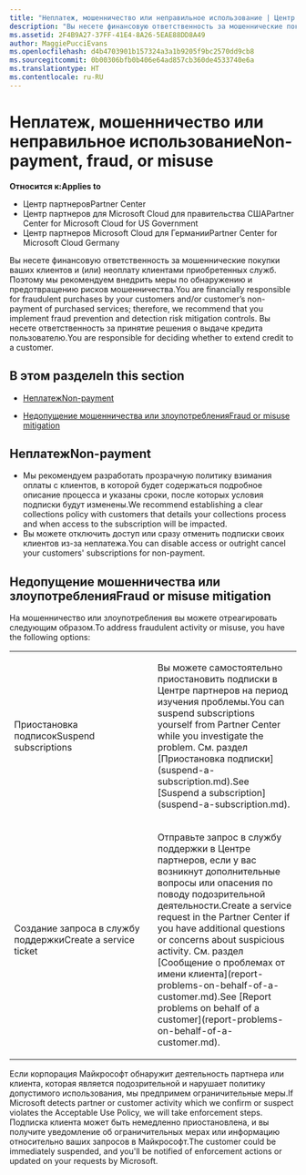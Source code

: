 ```yaml
---
title: "Неплатеж, мошенничество или неправильное использование | Центр партнеров"
description: "Вы несете финансовую ответственность за мошеннические покупки ваших клиентов и (или) неоплату клиентами приобретенных служб. Поэтому мы рекомендуем внедрить меры по обнаружению и предотвращению рисков мошенничества."
ms.assetid: 2F4B9A27-37FF-41E4-8A26-5EAE88DD8A49
author: MaggiePucciEvans
ms.openlocfilehash: d4b4703901b157324a3a1b9205f9bc2570dd9cb8
ms.sourcegitcommit: 0b00306bfb0b406e64ad857cb360de4533740e6a
ms.translationtype: HT
ms.contentlocale: ru-RU
---
```

# <a name="non-payment-fraud-or-misuse"></a><span data-ttu-id="61843-103">Неплатеж, мошенничество или неправильное использование</span><span class="sxs-lookup"><span data-stu-id="61843-103">Non-payment, fraud, or misuse</span></span>

**<span data-ttu-id="61843-104">Относится к:</span><span class="sxs-lookup"><span data-stu-id="61843-104">Applies to</span></span>**

-  <span data-ttu-id="61843-105">Центр партнеров</span><span class="sxs-lookup"><span data-stu-id="61843-105">Partner Center</span></span>
-  <span data-ttu-id="61843-106">Центр партнеров для Microsoft Cloud для правительства США</span><span class="sxs-lookup"><span data-stu-id="61843-106">Partner Center for Microsoft Cloud for US Government</span></span>
-  <span data-ttu-id="61843-107">Центр партнеров Microsoft Cloud для Германии</span><span class="sxs-lookup"><span data-stu-id="61843-107">Partner Center for Microsoft Cloud Germany</span></span>

<span data-ttu-id="61843-108">Вы несете финансовую ответственность за мошеннические покупки ваших клиентов и (или) неоплату клиентами приобретенных служб. Поэтому мы рекомендуем внедрить меры по обнаружению и предотвращению рисков мошенничества.</span><span class="sxs-lookup"><span data-stu-id="61843-108">You are financially responsible for fraudulent purchases by your customers and/or customer’s non-payment of purchased services; therefore, we recommend that you implement fraud prevention and detection risk mitigation controls.</span></span> <span data-ttu-id="61843-109">Вы несете ответственность за принятие решения о выдаче кредита пользователю.</span><span class="sxs-lookup"><span data-stu-id="61843-109">You are responsible for deciding whether to extend credit to a customer.</span></span>

## <a name="in-this-section"></a><span data-ttu-id="61843-110">В этом разделе</span><span class="sxs-lookup"><span data-stu-id="61843-110">In this section</span></span>


-   [<span data-ttu-id="61843-111">Неплатеж</span><span class="sxs-lookup"><span data-stu-id="61843-111">Non-payment</span></span>](#nonpayment)

-   [<span data-ttu-id="61843-112">Недопущение мошенничества или злоупотребления</span><span class="sxs-lookup"><span data-stu-id="61843-112">Fraud or misuse mitigation</span></span>](#fraudmisusemitigation)

## <span data-ttu-id="61843-113"><a href="" id="nonpayment"></a>Неплатеж</span><span class="sxs-lookup"><span data-stu-id="61843-113"><a href="" id="nonpayment"></a>Non-payment</span></span>


-   <span data-ttu-id="61843-114">Мы рекомендуем разработать прозрачную политику взимания оплаты с клиентов, в которой будет содержаться подробное описание процесса и указаны сроки, после которых условия подписки будут изменены.</span><span class="sxs-lookup"><span data-stu-id="61843-114">We recommend establishing a clear collections policy with customers that details your collections process and when access to the subscription will be impacted.</span></span>
-   <span data-ttu-id="61843-115">Вы можете отключить доступ или сразу отменить подписки своих клиентов из-за неплатежа.</span><span class="sxs-lookup"><span data-stu-id="61843-115">You can disable access or outright cancel your customers' subscriptions for non-payment.</span></span>

## <span data-ttu-id="61843-116"><a href="" id="fraudmisusemitigation"></a>Недопущение мошенничества или злоупотребления</span><span class="sxs-lookup"><span data-stu-id="61843-116"><a href="" id="fraudmisusemitigation"></a>Fraud or misuse mitigation</span></span>


<span data-ttu-id="61843-117">На мошенничество или злоупотребления вы можете отреагировать следующим образом.</span><span class="sxs-lookup"><span data-stu-id="61843-117">To address fraudulent activity or misuse, you have the following options:</span></span>

<table>
<colgroup>
<col width="50%" />
<col width="50%" />
</colgroup>
<tbody>
<tr class="odd">
<td><span data-ttu-id="61843-118">Приостановка подписок</span><span class="sxs-lookup"><span data-stu-id="61843-118">Suspend subscriptions</span></span></td>
<td><p><span data-ttu-id="61843-119">Вы можете самостоятельно приостановить подписки в Центре партнеров на период изучения проблемы.</span><span class="sxs-lookup"><span data-stu-id="61843-119">You can suspend subscriptions yourself from Partner Center while you investigate the problem.</span></span> <span data-ttu-id="61843-120">См. раздел [Приостановка подписки](suspend-a-subscription.md).</span><span class="sxs-lookup"><span data-stu-id="61843-120">See [Suspend a subscription](suspend-a-subscription.md).</span></span></p></td>
</tr>
<tr class="even">
<td><span data-ttu-id="61843-121">Создание запроса в службу поддержки</span><span class="sxs-lookup"><span data-stu-id="61843-121">Create a service ticket</span></span></td>
<td><p><span data-ttu-id="61843-122">Отправьте запрос в службу поддержки в Центре партнеров, если у вас возникнут дополнительные вопросы или опасения по поводу подозрительной деятельности.</span><span class="sxs-lookup"><span data-stu-id="61843-122">Create a service request in the Partner Center if you have additional questions or concerns about suspicious activity.</span></span> <span data-ttu-id="61843-123">См. раздел [Сообщение о проблемах от имени клиента](report-problems-on-behalf-of-a-customer.md).</span><span class="sxs-lookup"><span data-stu-id="61843-123">See [Report problems on behalf of a customer](report-problems-on-behalf-of-a-customer.md).</span></span></p></td>
</tr>
</tbody>
</table>

 

<span data-ttu-id="61843-124">Если корпорация Майкрософт обнаружит деятельность партнера или клиента, которая является подозрительной и нарушает политику допустимого использования, мы предпримем ограничительные меры.</span><span class="sxs-lookup"><span data-stu-id="61843-124">If Microsoft detects partner or customer activity which we confirm or suspect violates the Acceptable Use Policy, we will take enforcement steps.</span></span> <span data-ttu-id="61843-125">Подписка клиента может быть немедленно приостановлена, и вы получите уведомление об ограничительных мерах или информацию относительно ваших запросов в Майкрософт.</span><span class="sxs-lookup"><span data-stu-id="61843-125">The customer could be immediately suspended, and you'll be notified of enforcement actions or updated on your requests by Microsoft.</span></span>

 

 



